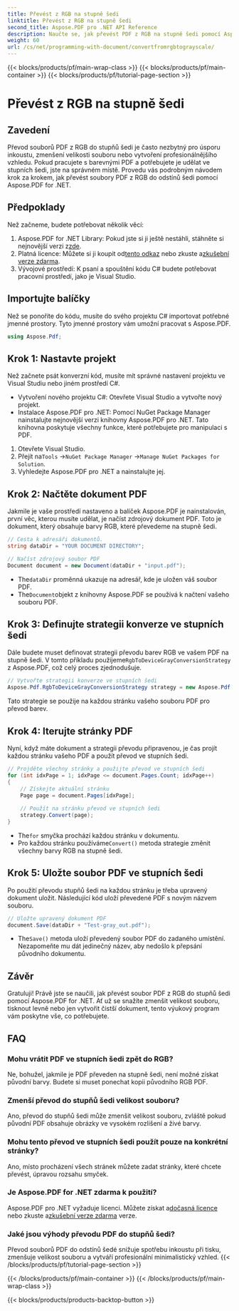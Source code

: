 ```yaml
---
title: Převést z RGB na stupně šedi
linktitle: Převést z RGB na stupně šedi
second_title: Aspose.PDF pro .NET API Reference
description: Naučte se, jak převést PDF z RGB na stupně šedi pomocí Aspose.PDF for .NET. Podrobný průvodce pro zjednodušení převodu barev PDF a úsporu místa v souboru.
weight: 60
url: /cs/net/programming-with-document/convertfromrgbtograyscale/
---
```


{{< blocks/products/pf/main-wrap-class >}}
{{< blocks/products/pf/main-container >}}
{{< blocks/products/pf/tutorial-page-section >}}

# Převést z RGB na stupně šedi

## Zavedení

Převod souborů PDF z RGB do stupňů šedi je často nezbytný pro úsporu inkoustu, zmenšení velikosti souboru nebo vytvoření profesionálnějšího vzhledu. Pokud pracujete s barevnými PDF a potřebujete je udělat ve stupních šedi, jste na správném místě. Provedu vás podrobným návodem krok za krokem, jak převést soubory PDF z RGB do odstínů šedi pomocí Aspose.PDF for .NET.

## Předpoklady

Než začneme, budete potřebovat několik věcí:

1.  Aspose.PDF for .NET Library: Pokud jste si ji ještě nestáhli, stáhněte si nejnovější verzi z[zde](https://releases.aspose.com/pdf/net/).
2.  Platná licence: Můžete si ji koupit od[tento odkaz](https://purchase.aspose.com/buy) nebo zkuste a[zkušební verze zdarma](https://releases.aspose.com/).
3. Vývojové prostředí: K psaní a spouštění kódu C# budete potřebovat pracovní prostředí, jako je Visual Studio.

## Importujte balíčky

Než se ponoříte do kódu, musíte do svého projektu C# importovat potřebné jmenné prostory. Tyto jmenné prostory vám umožní pracovat s Aspose.PDF.

```csharp
using Aspose.Pdf;
```

## Krok 1: Nastavte projekt

Než začnete psát konverzní kód, musíte mít správné nastavení projektu ve Visual Studiu nebo jiném prostředí C#.

- Vytvoření nového projektu C#: Otevřete Visual Studio a vytvořte nový projekt.
- Instalace Aspose.PDF pro .NET: Pomocí NuGet Package Manager nainstalujte nejnovější verzi knihovny Aspose.PDF pro .NET. Tato knihovna poskytuje všechny funkce, které potřebujete pro manipulaci s PDF.

1. Otevřete Visual Studio.
2.  Přejít na`Tools` ->`NuGet Package Manager` ->`Manage NuGet Packages for Solution`.
3. Vyhledejte Aspose.PDF pro .NET a nainstalujte jej.

## Krok 2: Načtěte dokument PDF

Jakmile je vaše prostředí nastaveno a balíček Aspose.PDF je nainstalován, první věc, kterou musíte udělat, je načíst zdrojový dokument PDF. Toto je dokument, který obsahuje barvy RGB, které převedeme na stupně šedi.

```csharp
// Cesta k adresáři dokumentů.
string dataDir = "YOUR DOCUMENT DIRECTORY";

// Načíst zdrojový soubor PDF
Document document = new Document(dataDir + "input.pdf");
```

-  The`dataDir` proměnná ukazuje na adresář, kde je uložen váš soubor PDF.
-  The`Document`objekt z knihovny Aspose.PDF se používá k načtení vašeho souboru PDF.

## Krok 3: Definujte strategii konverze ve stupních šedi

 Dále budete muset definovat strategii převodu barev RGB ve vašem PDF na stupně šedi. V tomto příkladu použijeme`RgbToDeviceGrayConversionStrategy` z Aspose.PDF, což celý proces zjednodušuje.

```csharp
// Vytvořte strategii konverze ve stupních šedi
Aspose.Pdf.RgbToDeviceGrayConversionStrategy strategy = new Aspose.Pdf.RgbToDeviceGrayConversionStrategy();
```

Tato strategie se použije na každou stránku vašeho souboru PDF pro převod barev.

## Krok 4: Iterujte stránky PDF

Nyní, když máte dokument a strategii převodu připravenou, je čas projít každou stránku vašeho PDF a použít převod ve stupních šedi. 

```csharp
// Projděte všechny stránky a použijte převod ve stupních šedi
for (int idxPage = 1; idxPage <= document.Pages.Count; idxPage++)
{
    // Získejte aktuální stránku
    Page page = document.Pages[idxPage];
    
    // Použít na stránku převod ve stupních šedi
    strategy.Convert(page);
}
```

-  The`for` smyčka prochází každou stránku v dokumentu.
-  Pro každou stránku používáme`Convert()` metoda strategie změnit všechny barvy RGB na stupně šedi.

## Krok 5: Uložte soubor PDF ve stupních šedi

Po použití převodu stupňů šedi na každou stránku je třeba upravený dokument uložit. Následující kód uloží převedené PDF s novým názvem souboru.

```csharp
// Uložte upravený dokument PDF
document.Save(dataDir + "Test-gray_out.pdf");
```

-  The`Save()` metoda uloží převedený soubor PDF do zadaného umístění. Nezapomeňte mu dát jedinečný název, aby nedošlo k přepsání původního dokumentu.

## Závěr

Gratuluji! Právě jste se naučili, jak převést soubor PDF z RGB do stupňů šedi pomocí Aspose.PDF for .NET. Ať už se snažíte zmenšit velikost souboru, tisknout levně nebo jen vytvořit čistší dokument, tento výukový program vám poskytne vše, co potřebujete.

## FAQ

### Mohu vrátit PDF ve stupních šedi zpět do RGB?

Ne, bohužel, jakmile je PDF převeden na stupně šedi, není možné získat původní barvy. Budete si muset ponechat kopii původního RGB PDF.

### Zmenší převod do stupňů šedi velikost souboru?

Ano, převod do stupňů šedi může zmenšit velikost souboru, zvláště pokud původní PDF obsahuje obrázky ve vysokém rozlišení a živé barvy.

### Mohu tento převod ve stupních šedi použít pouze na konkrétní stránky?

Ano, místo procházení všech stránek můžete zadat stránky, které chcete převést, úpravou rozsahu smyček.

### Je Aspose.PDF for .NET zdarma k použití?

 Aspose.PDF pro .NET vyžaduje licenci. Můžete získat a[dočasná licence](https://purchase.aspose.com/temporary-license/) nebo zkuste a[zkušební verze zdarma](https://releases.aspose.com/) verze.

### Jaké jsou výhody převodu PDF do stupňů šedi?

Převod souborů PDF do odstínů šedé snižuje spotřebu inkoustu při tisku, zmenšuje velikost souboru a vytváří profesionální minimalistický vzhled.
{{< /blocks/products/pf/tutorial-page-section >}}

{{< /blocks/products/pf/main-container >}}
{{< /blocks/products/pf/main-wrap-class >}}

{{< blocks/products/products-backtop-button >}}
